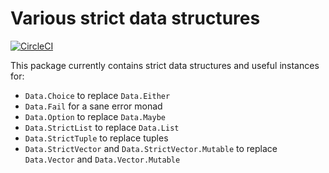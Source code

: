 # Various strict data structures

[![CircleCI](https://circleci.com/gh/factisresearch/opensource-mono.svg?style=svg)](https://circleci.com/gh/factisresearch/opensource-mono)

This package currently contains strict data structures and useful instances for:

* `Data.Choice` to replace `Data.Either`
* `Data.Fail` for a sane error monad
* `Data.Option` to replace `Data.Maybe`
* `Data.StrictList` to replace `Data.List`
* `Data.StrictTuple` to replace tuples
* `Data.StrictVector` and `Data.StrictVector.Mutable` to replace `Data.Vector`
  and `Data.Vector.Mutable`
